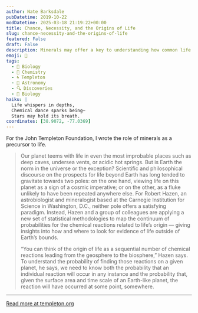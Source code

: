 ```yaml
---
author: Nate Barksdale
pubDatetime: 2019-10-22
modDatetime: 2025-03-18 21:19:22+00:00
title: Chance, Necessity, and the Origins of Life
slug: chance-necessity-and-the-origins-of-life
featured: False
draft: False
description: Minerals may offer a key to understanding how common life is in the universe
emoji: 🌌
tags:
  - 🦠 Biology
  - 🧪 Chemistry
  - 🌀 Templeton
  - 🌌 Astronomy
  - 🔍 Discoveries
  - 🧬 Biology
haiku: |
  Life whispers in depths,  
  Chemical dance sparks being—  
  Stars may hold its breath.
coordinates: [38.9072, -77.0369]
---
```


For the John Templeton Foundation, I wrote the role of minerals as a precursor to life.

> Our planet teems with life in even the most improbable places such as deep caves, undersea vents, or acidic hot springs. But is Earth the norm in the universe or the exception? Scientific and philosophical discourse on the prospects for life beyond Earth has long tended to gravitate towards two poles: on the one hand, viewing life on this planet as a sign of a cosmic imperative; or on the other, as a fluke unlikely to have been repeated anywhere else. For Robert Hazen, an astrobiologist and mineralogist based at the Carnegie Institution for Science in Washington, D.C., neither pole offers a satisfying paradigm. Instead, Hazen and a group of colleagues are applying a new set of statistical methodologies to map the continuum of probabilities for the chemical reactions related to life’s origin — giving insights into how and where to look for evidence of life outside of Earth’s bounds.
>
> “You can think of the origin of life as a sequential number of chemical reactions leading from the geosphere to the biosphere,” Hazen says. To understand the probability of finding those reactions on a given planet, he says, we need to know both the probability that an individual reaction will occur in any instance and the probability that, given the surface area and time scale of an Earth-like planet, the reaction will have occurred at some point, somewhere.

---

[Read more at templeton.org](https://www.templeton.org/grant/chance-necessity-and-the-origins-of-life)

